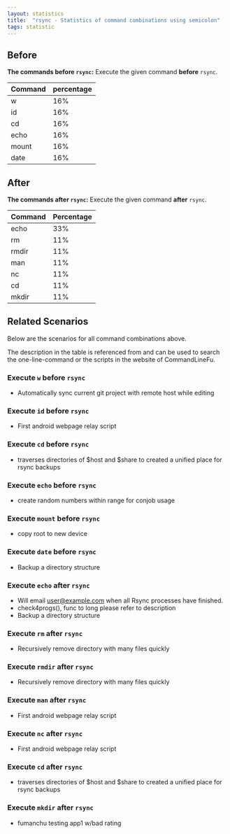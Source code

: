 ```yaml
---
layout: statistics
title:  "rsync - Statistics of command combinations using semicolon"
tags: statistic
---
```


## Before

__The commands before `rsync`:__  Execute the given command __before__ `rsync`.

| Command | percentage |
|--------|--------|
| w | 16% |
| id | 16% |
| cd | 16% |
| echo | 16% |
| mount | 16% |
| date | 16% |



## After

__The commands after `rsync`:__ Execute the given command __after__ `rsync`.

| Command | Percentage | 
|-------|--------|
| echo | 33% |
| rm | 11% |
| rmdir | 11% |
| man | 11% |
| nc | 11% |
| cd | 11% |
| mkdir | 11% |



## Related Scenarios

Below are the scenarios for all command combinations above.

The description in the table is referenced from and can be used to search the one-line-command or the scripts in the website of CommandLineFu.


### Execute `w` before `rsync`

- Automatically sync current git project with remote host while editing

            
### Execute `id` before `rsync`

- First android webpage relay script

            
### Execute `cd` before `rsync`

- traverses directories of $host and $share to created a unified place for rsync backups

            
### Execute `echo` before `rsync`

- create random numbers within range for conjob usage

            
### Execute `mount` before `rsync`

- copy root to new device

            
### Execute `date` before `rsync`

- Backup a directory structure

            


### Execute `echo` after `rsync`

- Will email user@example.com when all Rsync processes have finished.
- check4progs(), func to long please refer to description
- Backup a directory structure

            
### Execute `rm` after `rsync`

- Recursively remove directory with many files quickly

            
### Execute `rmdir` after `rsync`

- Recursively remove directory with many files quickly

            
### Execute `man` after `rsync`

- First android webpage relay script

            
### Execute `nc` after `rsync`

- First android webpage relay script

            
### Execute `cd` after `rsync`

- traverses directories of $host and $share to created a unified place for rsync backups

            
### Execute `mkdir` after `rsync`

- fumanchu testing app1 w/bad rating

            
